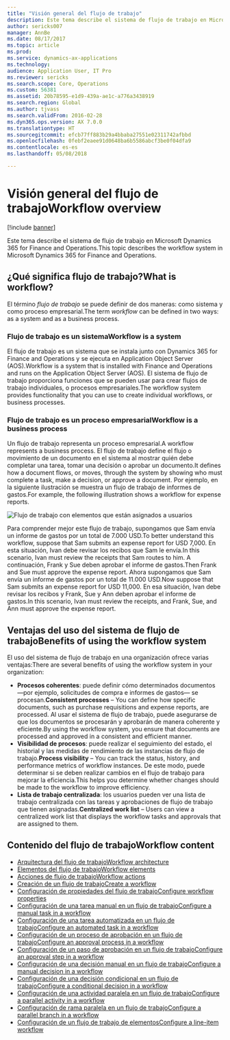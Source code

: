 ```yaml
---
title: "Visión general del flujo de trabajo"
description: Este tema describe el sistema de flujo de trabajo en Microsoft Dynamics 365 for Finance and Operations.
author: sericks007
manager: AnnBe
ms.date: 08/17/2017
ms.topic: article
ms.prod: 
ms.service: dynamics-ax-applications
ms.technology: 
audience: Application User, IT Pro
ms.reviewer: sericks
ms.search.scope: Core, Operations
ms.custom: 56381
ms.assetid: 20b78595-e1d9-439a-ae1c-a776a3438919
ms.search.region: Global
ms.author: tjvass
ms.search.validFrom: 2016-02-28
ms.dyn365.ops.version: AX 7.0.0
ms.translationtype: HT
ms.sourcegitcommit: efcb77ff883b29a4bbaba27551e02311742afbbd
ms.openlocfilehash: 0febf2eaee91d0648ba6b5586abcf3be0f04dfa9
ms.contentlocale: es-es
ms.lasthandoff: 05/08/2018

---
```


# <a name="workflow-overview"></a><span data-ttu-id="2dc4f-103">Visión general del flujo de trabajo</span><span class="sxs-lookup"><span data-stu-id="2dc4f-103">Workflow overview</span></span>

[!include [banner](../includes/banner.md)]

<span data-ttu-id="2dc4f-104">Este tema describe el sistema de flujo de trabajo en Microsoft Dynamics 365 for Finance and Operations.</span><span class="sxs-lookup"><span data-stu-id="2dc4f-104">This topic describes the workflow system in Microsoft Dynamics 365 for Finance and Operations.</span></span>

<a name="what-is-workflow"></a><span data-ttu-id="2dc4f-105">¿Qué significa flujo de trabajo?</span><span class="sxs-lookup"><span data-stu-id="2dc4f-105">What is workflow?</span></span>
-----------------

<span data-ttu-id="2dc4f-106">El término *flujo de trabajo* se puede definir de dos maneras: como sistema y como proceso empresarial.</span><span class="sxs-lookup"><span data-stu-id="2dc4f-106">The term *workflow* can be defined in two ways: as a system and as a business process.</span></span>
### <a name="workflow-is-a-system"></a><span data-ttu-id="2dc4f-107">Flujo de trabajo es un sistema</span><span class="sxs-lookup"><span data-stu-id="2dc4f-107">Workflow is a system</span></span>

<span data-ttu-id="2dc4f-108">El flujo de trabajo es un sistema que se instala junto con Dynamics 365 for Finance and Operations y se ejecuta en Application Object Server (AOS).</span><span class="sxs-lookup"><span data-stu-id="2dc4f-108">Workflow is a system that is installed with Finance and Operations and runs on the Application Object Server (AOS).</span></span> <span data-ttu-id="2dc4f-109">El sistema de flujo de trabajo proporciona funciones que se pueden usar para crear flujos de trabajo individuales, o procesos empresariales.</span><span class="sxs-lookup"><span data-stu-id="2dc4f-109">The workflow system provides functionality that you can use to create individual workflows, or business processes.</span></span>

### <a name="workflow-is-a-business-process"></a><span data-ttu-id="2dc4f-110">Flujo de trabajo es un proceso empresarial</span><span class="sxs-lookup"><span data-stu-id="2dc4f-110">Workflow is a business process</span></span>

<span data-ttu-id="2dc4f-111">Un flujo de trabajo representa un proceso empresarial.</span><span class="sxs-lookup"><span data-stu-id="2dc4f-111">A workflow represents a business process.</span></span> <span data-ttu-id="2dc4f-112">El flujo de trabajo define el flujo o movimiento de un documento en el sistema al mostrar quién debe completar una tarea, tomar una decisión o aprobar un documento.</span><span class="sxs-lookup"><span data-stu-id="2dc4f-112">It defines how a document flows, or moves, through the system by showing who must complete a task, make a decision, or approve a document.</span></span> <span data-ttu-id="2dc4f-113">Por ejemplo, en la siguiente ilustración se muestra un flujo de trabajo de informes de gastos.</span><span class="sxs-lookup"><span data-stu-id="2dc4f-113">For example, the following illustration shows a workflow for expense reports.</span></span> 

![Flujo de trabajo con elementos que están asignados a usuarios](./media/workflow_user.gif) 

<span data-ttu-id="2dc4f-115">Para comprender mejor este flujo de trabajo, supongamos que Sam envía un informe de gastos por un total de 7.000 USD.</span><span class="sxs-lookup"><span data-stu-id="2dc4f-115">To better understand this workflow, suppose that Sam submits an expense report for USD 7,000.</span></span> <span data-ttu-id="2dc4f-116">En esta situación, Ivan debe revisar los recibos que Sam le envía.</span><span class="sxs-lookup"><span data-stu-id="2dc4f-116">In this scenario, Ivan must review the receipts that Sam routes to him.</span></span> <span data-ttu-id="2dc4f-117">A continuación, Frank y Sue deben aprobar el informe de gastos.</span><span class="sxs-lookup"><span data-stu-id="2dc4f-117">Then Frank and Sue must approve the expense report.</span></span> <span data-ttu-id="2dc4f-118">Ahora supongamos que Sam envía un informe de gastos por un total de 11.000 USD.</span><span class="sxs-lookup"><span data-stu-id="2dc4f-118">Now suppose that Sam submits an expense report for USD 11,000.</span></span> <span data-ttu-id="2dc4f-119">En esa situación, Ivan debe revisar los recibos y Frank, Sue y Ann deben aprobar el informe de gastos.</span><span class="sxs-lookup"><span data-stu-id="2dc4f-119">In this scenario, Ivan must review the receipts, and Frank, Sue, and Ann must approve the expense report.</span></span>

## <a name="benefits-of-using-the-workflow-system"></a><span data-ttu-id="2dc4f-120">Ventajas del uso del sistema de flujo de trabajo</span><span class="sxs-lookup"><span data-stu-id="2dc4f-120">Benefits of using the workflow system</span></span>

<span data-ttu-id="2dc4f-121">El uso del sistema de flujo de trabajo en una organización ofrece varias ventajas:</span><span class="sxs-lookup"><span data-stu-id="2dc4f-121">There are several benefits of using the workflow system in your organization:</span></span>
-   <span data-ttu-id="2dc4f-122">**Procesos coherentes**: puede definir cómo determinados documentos —por ejemplo, solicitudes de compra e informes de gastos— se procesan.</span><span class="sxs-lookup"><span data-stu-id="2dc4f-122">**Consistent processes** – You can define how specific documents, such as purchase requisitions and expense reports, are processed.</span></span> <span data-ttu-id="2dc4f-123">Al usar el sistema de flujo de trabajo, puede asegurarse de que los documentos se procesarán y aprobarán de manera coherente y eficiente.</span><span class="sxs-lookup"><span data-stu-id="2dc4f-123">By using the workflow system, you ensure that documents are processed and approved in a consistent and efficient manner.</span></span>
-   <span data-ttu-id="2dc4f-124">**Visibilidad de procesos**: puede realizar el seguimiento del estado, el historial y las medidas de rendimiento de las instancias de flujo de trabajo.</span><span class="sxs-lookup"><span data-stu-id="2dc4f-124">**Process visibility** – You can track the status, history, and performance metrics of workflow instances.</span></span> <span data-ttu-id="2dc4f-125">De este modo, puede determinar si se deben realizar cambios en el flujo de trabajo para mejorar la eficiencia.</span><span class="sxs-lookup"><span data-stu-id="2dc4f-125">This helps you determine whether changes should be made to the workflow to improve efficiency.</span></span>
-   <span data-ttu-id="2dc4f-126">**Lista de trabajo centralizada**: los usuarios pueden ver una lista de trabajo centralizada con las tareas y aprobaciones de flujo de trabajo que tienen asignadas.</span><span class="sxs-lookup"><span data-stu-id="2dc4f-126">**Centralized work list** – Users can view a centralized work list that displays the workflow tasks and approvals that are assigned to them.</span></span>


## <a name="workflow-content"></a><span data-ttu-id="2dc4f-127">Contenido del flujo de trabajo</span><span class="sxs-lookup"><span data-stu-id="2dc4f-127">Workflow content</span></span>

+ [<span data-ttu-id="2dc4f-128">Arquitectura del flujo de trabajo</span><span class="sxs-lookup"><span data-stu-id="2dc4f-128">Workflow architecture</span></span>](workflow-system-architecture.md)
+ [<span data-ttu-id="2dc4f-129">Elementos del flujo de trabajo</span><span class="sxs-lookup"><span data-stu-id="2dc4f-129">Workflow elements</span></span>](workflow-elements.md)
+ [<span data-ttu-id="2dc4f-130">Acciones de flujo de trabajo</span><span class="sxs-lookup"><span data-stu-id="2dc4f-130">Workflow actions</span></span>](workflow-actions.md)
+ [<span data-ttu-id="2dc4f-131">Creación de un flujo de trabajo</span><span class="sxs-lookup"><span data-stu-id="2dc4f-131">Create a workflow</span></span>](create-workflow.md)
+ [<span data-ttu-id="2dc4f-132">Configuración de propiedades del flujo de trabajo</span><span class="sxs-lookup"><span data-stu-id="2dc4f-132">Configure workflow properties</span></span>](configure-workflow-properties.md)
+ [<span data-ttu-id="2dc4f-133">Configuración de una tarea manual en un flujo de trabajo</span><span class="sxs-lookup"><span data-stu-id="2dc4f-133">Configure a manual task in a workflow</span></span>](configure-manual-task-workflow.md)
+ [<span data-ttu-id="2dc4f-134">Configuración de una tarea automatizada en un flujo de trabajo</span><span class="sxs-lookup"><span data-stu-id="2dc4f-134">Configure an automated task in a workflow</span></span>](configure-automated-task-workflow.md)
+ [<span data-ttu-id="2dc4f-135">Configuración de un proceso de aprobación en un flujo de trabajo</span><span class="sxs-lookup"><span data-stu-id="2dc4f-135">Configure an approval process in a workflow</span></span>](configure-approval-process-workflow.md)
+ [<span data-ttu-id="2dc4f-136">Configuración de un paso de aprobación en un flujo de trabajo</span><span class="sxs-lookup"><span data-stu-id="2dc4f-136">Configure an approval step in a workflow</span></span>](configure-approval-step-workflow.md)
+ [<span data-ttu-id="2dc4f-137">Configuración de una decisión manual en un flujo de trabajo</span><span class="sxs-lookup"><span data-stu-id="2dc4f-137">Configure a manual decision in a workflow</span></span>](configure-manual-decision-workflow.md)
+ [<span data-ttu-id="2dc4f-138">Configuración de una decisión condicional en un flujo de trabajo</span><span class="sxs-lookup"><span data-stu-id="2dc4f-138">Configure a conditional decision in a workflow</span></span>](configure-conditional-decision-workflow.md)
+ [<span data-ttu-id="2dc4f-139">Configuración de una actividad paralela en un flujo de trabajo</span><span class="sxs-lookup"><span data-stu-id="2dc4f-139">Configure a parallel activity in a workflow</span></span>](configure-parallel-activity-workflow.md)
+ [<span data-ttu-id="2dc4f-140">Configuración de rama paralela en un flujo de trabajo</span><span class="sxs-lookup"><span data-stu-id="2dc4f-140">Configure a parallel branch in a workflow</span></span>](configure-parallel-branch-workflow.md)
+ [<span data-ttu-id="2dc4f-141">Configuración de un flujo de trabajo de elementos</span><span class="sxs-lookup"><span data-stu-id="2dc4f-141">Configure a line-item workflow</span></span>](configure-line-item-workflow.md)

